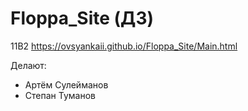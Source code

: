 # Floppa_Site (ДЗ)
11В2
https://ovsyankaii.github.io/Floppa_Site/Main.html

Делают:
- Артём Сулейманов
- Степан Туманов
